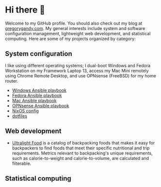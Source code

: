 # Hi there 👋

Welcome to my GitHub profile. You should also check out my blog at [gregorygandy.com](https://www.gregorygandy.com). My general interests include system and software configuration management, lightweight web development, and statistical computing. Here are some of my projects organized by category:

## System configuration

I like using different operating systems; I dual-boot Windows and Fedora Workstation on my Framework Laptop 13, access my Mac Mini remotely using Chrome Remote Desktop, and use OPNsense (FreeBSD) for my home router.

- [Windows Ansible playbook](https://github.com/gregorygandy/windows-playbook)
- [Fedora Ansible playbook](https://github.com/gregorygandy/fedora-playbook)
- [Mac Ansible playbook](https://github.com/gregorygandy/mac-playbook)
- [OPNsense Ansible playbook](https://github.com/gregorygandy/opnsense-playbook)
- [NixOS config](https://github.com/gregorygandy/nixos-config)
- [dotfiles](https://github.com/gregorygandy/dotfiles)

## Web development

- [Ultralight Food](https://ultralightfood.com) is a catalog of backpacking foods that makes it easy for backpackers to find foods that meet their specific nutritional and trip requirements. Metrics relevant to backpacking's unique requirements, such as calorie-to-weight and calorie-to-volume, are calculated and filterable.

## Statistical computing
